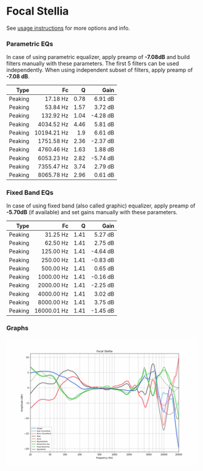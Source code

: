# Focal Stellia
See [usage instructions](https://github.com/jaakkopasanen/AutoEq#usage) for more options and info.

### Parametric EQs
In case of using parametric equalizer, apply preamp of **-7.08dB** and build filters manually
with these parameters. The first 5 filters can be used independently.
When using independent subset of filters, apply preamp of **-7.08 dB**.

| Type    | Fc          |    Q | Gain     |
|--------:|------------:|-----:|---------:|
| Peaking | 17.18 Hz    | 0.78 | 6.91 dB  |
| Peaking | 53.84 Hz    | 1.57 | 3.72 dB  |
| Peaking | 132.92 Hz   | 1.04 | -4.28 dB |
| Peaking | 4034.52 Hz  | 4.46 | 5.81 dB  |
| Peaking | 10194.21 Hz | 1.9  | 6.61 dB  |
| Peaking | 1751.58 Hz  | 2.36 | -2.37 dB |
| Peaking | 4760.46 Hz  | 1.63 | 1.88 dB  |
| Peaking | 6053.23 Hz  | 2.82 | -5.74 dB |
| Peaking | 7355.47 Hz  | 3.74 | 2.79 dB  |
| Peaking | 8065.78 Hz  | 2.96 | 0.61 dB  |

### Fixed Band EQs
In case of using fixed band (also called graphic) equalizer, apply preamp of **-5.70dB**
(if available) and set gains manually with these parameters.

| Type    | Fc          |    Q | Gain     |
|--------:|------------:|-----:|---------:|
| Peaking | 31.25 Hz    | 1.41 | 5.27 dB  |
| Peaking | 62.50 Hz    | 1.41 | 2.75 dB  |
| Peaking | 125.00 Hz   | 1.41 | -4.64 dB |
| Peaking | 250.00 Hz   | 1.41 | -0.83 dB |
| Peaking | 500.00 Hz   | 1.41 | 0.65 dB  |
| Peaking | 1000.00 Hz  | 1.41 | -0.16 dB |
| Peaking | 2000.00 Hz  | 1.41 | -2.25 dB |
| Peaking | 4000.00 Hz  | 1.41 | 3.02 dB  |
| Peaking | 8000.00 Hz  | 1.41 | 3.75 dB  |
| Peaking | 16000.01 Hz | 1.41 | -1.45 dB |

### Graphs
![](./Focal%20Stellia.png)